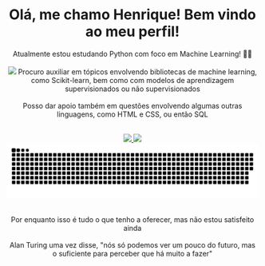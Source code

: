 <html>
<h1 align="center"> Olá, me chamo Henrique! Bem vindo ao meu perfil! </h1>

<body>

<p align="center"> 
Atualmente estou estudando Python com foco em Machine Learning! 🐍🤖 <br><br>
<a><img src="https://i.pinimg.com/originals/19/6a/d9/196ad9d3122098b297d7b99ce9ff209f.gif"/></a>
Procuro auxiliar em tópicos envolvendo bibliotecas de machine learning, como Scikit-learn, bem como com modelos de aprendizagem supervisionados ou não supervisionados <br>
<br> Posso dar apoio também em questões envolvendo algumas outras linguagens, como HTML e CSS, ou então SQL <br><br>
</p>

<div align="center">
  <a href="https://github.com/Osodnil">
  <img height="150em" src="https://github-readme-stats.vercel.app/api/top-langs/?username=Osodnil&layout=compact&langs_count=7&theme=dracula"/>
  <img height="150em" src="https://github-readme-stats.vercel.app/api?username=Osodnil&show_icons=true&theme=dracula&include_all_commits=true&count_private=true"/>
  </a>
</div>

<img src="https://raw.githubusercontent.com/Osodnil/Osodnil/output/snake.svg" alt="Snake animation" />

<p align="center">
<br> Por enquanto isso é tudo o que tenho a oferecer, mas não estou satisfeito ainda <br>
<br> Alan Turing uma vez disse, "nós só podemos ver um pouco do futuro, mas o suficiente para perceber que há muito a fazer"
</p>

</body>
</html>
